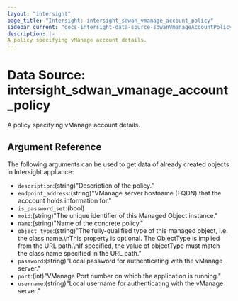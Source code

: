 ```yaml
---
layout: "intersight"
page_title: "Intersight: intersight_sdwan_vmanage_account_policy"
sidebar_current: "docs-intersight-data-source-sdwanVmanageAccountPolicy"
description: |-
A policy specifying vManage account details.
---
```


# Data Source: intersight_sdwan_vmanage_account_policy
A policy specifying vManage account details.
## Argument Reference
The following arguments can be used to get data of already created objects in Intersight appliance:
* `description`:(string)"Description of the policy."
* `endpoint_address`:(string)"VManage server hostname (FQDN) that the acccount holds information for."
* `is_password_set`:(bool)
* `moid`:(string)"The unique identifier of this Managed Object instance."
* `name`:(string)"Name of the concrete policy."
* `object_type`:(string)"The fully-qualified type of this managed object, i.e. the class name.\nThis property is optional. The ObjectType is implied from the URL path.\nIf specified, the value of objectType must match the class name specified in the URL path."
* `password`:(string)"Local password for authenticating with the vManage server."
* `port`:(int)"VManage Port number on which the application is running."
* `username`:(string)"Local username for authenticating with the vManage server."

